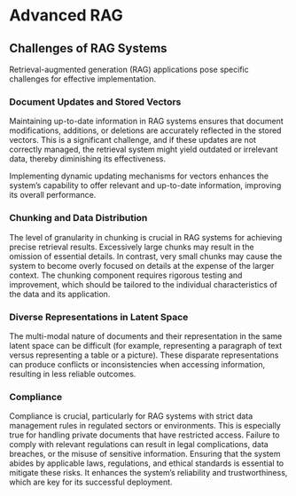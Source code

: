 # Advanced RAG

## Challenges of RAG Systems
Retrieval-augmented generation (RAG) applications pose specific challenges for effective implementation.

### Document Updates and Stored Vectors
Maintaining up-to-date information in RAG systems ensures that document
modifications, additions, or deletions are accurately reflected in the stored
vectors. This is a significant challenge, and if these updates are not correctly
managed, the retrieval system might yield outdated or irrelevant data,
thereby diminishing its effectiveness.

Implementing dynamic updating mechanisms for vectors enhances the
system’s capability to offer relevant and up-to-date information, improving
its overall performance.

### Chunking and Data Distribution
The level of granularity in chunking is crucial in RAG systems for
achieving precise retrieval results. Excessively large chunks may result in
the omission of essential details. In contrast, very small chunks may cause
the system to become overly focused on details at the expense of the larger
context. The chunking component requires rigorous testing and
improvement, which should be tailored to the individual characteristics of
the data and its application.

### Diverse Representations in Latent Space
The multi-modal nature of documents and their representation in the same
latent space can be difficult (for example, representing a paragraph of text
versus representing a table or a picture). These disparate representations can
produce conflicts or inconsistencies when accessing information, resulting
in less reliable outcomes.

### Compliance
Compliance is crucial, particularly for RAG systems with strict data
management rules in regulated sectors or environments. This is especially
true for handling private documents that have restricted access. Failure to
comply with relevant regulations can result in legal complications, data
breaches, or the misuse of sensitive information. Ensuring that the system
abides by applicable laws, regulations, and ethical standards is essential to
mitigate these risks. It enhances the system’s reliability and trustworthiness,
which are key for its successful deployment.
